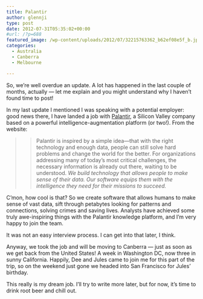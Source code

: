 ```yaml
---
title: Palantir
author: glennji
type: post
date: 2012-07-31T05:35:02+00:00
#url: /?p=688
featured_image: /wp-content/uploads/2012/07/32215763362_b62ef08e5f_b.jpg
categories:
  - Australia
  - Canberra
  - Melbourne

---
```

So, we&#8217;re well overdue an update. A lot has happened in the last couple of months, actually &#8212; let me explain and you might understand why I haven&#8217;t found time to post!
  
In my last update I mentioned I was speaking with a potential employer: good news there, I have landed a job with [Palantir][1], a Silicon Valley company based on a powerful intelligence-augmentation platform (or two!). From the website:

> <div class="row">
>   <div class="span12">
>     <blockquote class="quote2">
>       <p>
>         Palantir is inspired by a simple idea—that with the right technology and enough data, people can still solve hard problems and change the world for the better. For organizations addressing many of today’s most critical challenges, the necessary information is already out there, waiting to be understood. <em>We build technology that allows people to make sense of their data. Our software equips them with the intelligence they need for their missions to succeed.</em>
>       </p>
>     </blockquote>
>   </div>
> </div>

C&#8217;mon, how cool is that? So we create software that allows humans to make sense of vast data, sift through petabytes looking for patterns and connections, solving crimes and saving lives. Analysts have achieved some truly awe-inspiring things with the Palantir knowledge platform, and I&#8217;m very happy to join the team.
  
It was not an easy interview process. I can get into that later, I think.
  
Anyway, we took the job and will be moving to Canberra &#8212; just as soon as we get back from the United States! A week in Washington DC, now three in sunny California. Happily, Dee and Jules came to join me for this part of the trip, so on the weekend just gone we headed into San Francisco for Jules&#8217; birthday.
  
This really is my dream job. I&#8217;ll try to write more later, but for now, it&#8217;s time to drink root beer and chill out.

 [1]: https://www.palantir.com/
